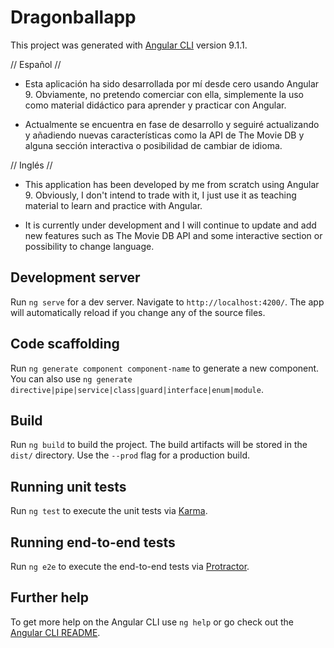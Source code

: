 # Dragonballapp

This project was generated with [Angular CLI](https://github.com/angular/angular-cli) version 9.1.1.

// Español //
- Esta aplicación ha sido desarrollada por mí desde cero usando Angular 9. Obviamente, no pretendo comerciar con ella, simplemente la uso como material didáctico para aprender y practicar con Angular.

- Actualmente se encuentra en fase de desarrollo y seguiré actualizando y añadiendo nuevas características como la API de The Movie DB y alguna sección interactiva o posibilidad de cambiar de idioma.

// Inglés //
- This application has been developed by me from scratch using Angular 9. Obviously, I don't intend to trade with it, I just use it as teaching material to learn and practice with Angular.

- It is currently under development and I will continue to update and add new features such as The Movie DB API and some interactive section or possibility to change language.


## Development server

Run `ng serve` for a dev server. Navigate to `http://localhost:4200/`. The app will automatically reload if you change any of the source files.

## Code scaffolding

Run `ng generate component component-name` to generate a new component. You can also use `ng generate directive|pipe|service|class|guard|interface|enum|module`.

## Build

Run `ng build` to build the project. The build artifacts will be stored in the `dist/` directory. Use the `--prod` flag for a production build.

## Running unit tests

Run `ng test` to execute the unit tests via [Karma](https://karma-runner.github.io).

## Running end-to-end tests

Run `ng e2e` to execute the end-to-end tests via [Protractor](http://www.protractortest.org/).

## Further help

To get more help on the Angular CLI use `ng help` or go check out the [Angular CLI README](https://github.com/angular/angular-cli/blob/master/README.md).
